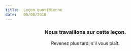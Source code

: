 ```yaml
---
title:  Leçon quotidienne
date:   05/08/2018
---
```


### <center>Nous travaillons sur cette leçon.</center>
<center>Revenez plus tard, s'il vous plaît.</center>